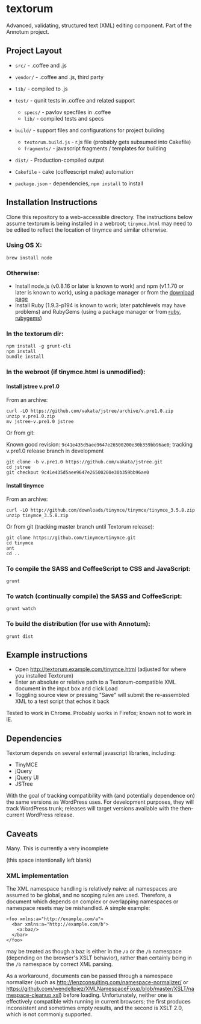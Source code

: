textorum
========

Advanced, validating, structured text (XML) editing component. Part of the Annotum project.

## Project Layout

- `src/` - .coffee and .js
- `vendor/` - .coffee and .js, third party
- `lib/` - compiled to .js
- `test/` - qunit tests in .coffee and related support
    - `specs/` - pavlov specfiles in .coffee
	- `lib/` - compiled tests and specs

- `build/` - support files and configurations for project building
	- `textorum.build.js` - r.js file (probably gets subsumed into Cakefile)
	- `fragments/` - javascript fragments / templates for building
- `dist/` - Production-compiled output
- `Cakefile` - cake (coffeescript make) automation
- `package.json` - dependencies, `npm install` to install

## Installation Instructions

Clone this repository to a web-accessible directory.  The instructions below assume textorum is being installed in a webroot; `tinymce.html` may need to be edited to reflect the location of tinymce and similar otherwise.

### Using OS X:

	brew install node

### Otherwise:

- Install node.js (v0.8.16 or later is known to work) and npm (v1.1.70 or later is known to work), using a package manager or from the [download page](http://nodejs.org/download/)
- Install Ruby (1.9.3-p194 is known to work; later patchlevels may have problems) and RubyGems (using a package manager or from [ruby](http://www.ruby-lang.org/en/downloads/), [rubygems](https://rubygems.org/pages/download))

### In the textorum dir:

	npm install -g grunt-cli
	npm install
	bundle install

### In the webroot (if tinymce.html is unmodified):

#### Install jstree v.pre1.0

From an archive:

	curl -LO https://github.com/vakata/jstree/archive/v.pre1.0.zip
	unzip v.pre1.0.zip
	mv jstree-v.pre1.0 jstree

Or from git: 

Known good revision: `9c41e435d5aee9647e26500200e30b359bb96ae0`; tracking v.pre1.0 release branch in development

	git clone -b v.pre1.0 https://github.com/vakata/jstree.git
	cd jstree
	git checkout 9c41e435d5aee9647e26500200e30b359bb96ae0

#### Install tinymce

From an archive:

    curl -LO http://github.com/downloads/tinymce/tinymce/tinymce_3.5.8.zip
    unzip tinymce_3.5.8.zip

Or from git (tracking master branch until Textorum release):

	git clone https://github.com/tinymce/tinymce.git	
	cd tinymce
	ant
	cd ..

### To compile the SASS and CoffeeScript to CSS and JavaScript:

	grunt

### To watch (continually compile) the SASS and CoffeeScript:

	grunt watch

### To build the distribution (for use with Annotum):

	grunt dist

## Example instructions

- Open <http://textorum.example.com/tinymce.html> (adjusted for where you installed Textorum)
- Enter an absolute or relative path to a Textorum-compatible XML document in the input box and click Load
- Toggling source view or pressing "Save" will submit the re-assembled XML to a test script that echos it back

Tested to work in Chrome.  Probably works in Firefox; known not to work in IE.

## Dependencies

Textorum depends on several external javascript libraries, including:

- TinyMCE
- jQuery
- jQuery UI
- JSTree

With the goal of tracking compatibility with (and potentially dependence on) the same versions as WordPress uses.  For development purposes, they will track WordPress trunk; releases will target versions available with the then-current WordPress release.

## Caveats

Many.  This is currently a very incomplete 

(this space intentionally left blank)

### XML implementation

The XML namespace handling is relatively naive: all namespaces are assumed to be global, and no scoping rules are used.  Therefore, a document which depends on complex or overlapping namespaces or namespace resets may be mishandled.  A simple example:

    <foo xmlns:a="http://example.com/a">
      <bar xmlns:a="http://example.com/b">
      	<a:baz/>
      </bar>
    </foo>

may be treated as though a:baz is either in the `/a` or the `/b` namespace (depending on the browser's XSLT behavior), rather than certainly being in the `/b` namespace by correct XML parsing.

As a workaround, documents can be passed through a namespace normalizer (such as <http://lenzconsulting.com/namespace-normalizer/> or <https://github.com/wendellpiez/XMLNamespaceFixup/blob/master/XSLT/namespace-cleanup.xsl>) before loading.  Unfortunately, neither one is effectively compatible with running in current browsers; the first produces inconsistent and sometimes empty results, and the second is XSLT 2.0, which is not commonly supported.

